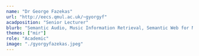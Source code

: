 ```yaml
---
name: "Dr George Fazekas"
url: "http://eecs.qmul.ac.uk/~gyorgyf"
acadposition: "Senior Lecturer"
blurb: "Semantic Audio, Music Information Retrieval, Semantic Web for Music, Machine Learning and Data Science, Music Emotion Recognition, Interactive music sytems (e.g. intellignet editing, audio production and performance systems)"
themes: ["mir"]
role: "Academic"
image: "./gyorgyfazekas.jpeg"
---
```

